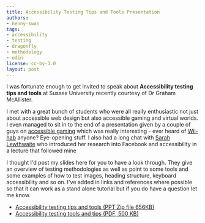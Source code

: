 ```yaml
---
title: Accessibility Testing Tips and Tools Presentation
authors:
- henny-swan
tags:
- accessibility
- testing
- dragonfly
- methodology
- odin
license: cc-by-3.0
layout: post
---
```


<p>I was fortunate enough to get invited to speak about <strong>Accessibility testing tips and tools</strong> at Sussex University recently courtesy of Dr Graham McAllister.</p>

<p>I met with a great bunch of students who were all really enthusiastic not just about accessible web design but also accessible gaming and virtual worlds. I even managed to sit in to the end of a presentation given by a couple of guys on <a href="http://edwardanstead.wordpress.com/2008/12/07/hccs-advanced-topics-week-8/">accessible gaming</a> which was really interesting - ever heard of <a href="http://edition.cnn.com/2008/TECH/02/08/wiihabilitation.ap/index.html">Wii-hab</a> anyone? Eye-opening stuff. I also had a long chat with <a href="http://sarahlewthwaite.typepad.com/">Sarah Lewthwaite</a> who introduced her research into Facebook and accessibility in a lecture that followed mine</p>

<p>I thought I&#39;d post my slides here for you to have a look through. They give an overview of testing methodologies as well as point to some tools and some examples of how to test images, heading structure, keyboard accessibility and so on. I&#39;ve added in links and references where possible so that it can work as a stand alone tutorial but if you do have a question let me know.</p>

<ul>
<li><a href="/blog/accessibility-testing-tips-and-tools-presentation/TestingAccessibility.ppt.zip">Accessibility testing tips and tools (PPT Zip file 656KB)</a></li>
<li><a href="/blog/accessibility-testing-tips-and-tools-presentation/TestingAccessibility.pdf.zip">Accessibility testing tools and tips (PDF, 500 KB)</a></li></ul>

